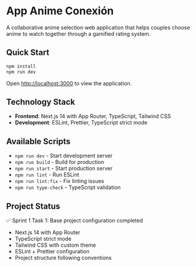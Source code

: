 # App Anime Conexión

A collaborative anime selection web application that helps couples choose anime to watch together through a gamified rating system.

## Quick Start

```bash
npm install
npm run dev
```

Open [http://localhost:3000](http://localhost:3000) to view the application.

## Technology Stack

- **Frontend**: Next.js 14 with App Router, TypeScript, Tailwind CSS
- **Development**: ESLint, Prettier, TypeScript strict mode

## Available Scripts

- `npm run dev` - Start development server
- `npm run build` - Build for production
- `npm run start` - Start production server
- `npm run lint` - Run ESLint
- `npm run lint:fix` - Fix linting issues
- `npm run type-check` - TypeScript validation

## Project Status

✅ Sprint 1 Task 1: Base project configuration completed
- Next.js 14 with App Router
- TypeScript strict mode
- Tailwind CSS with custom theme
- ESLint + Prettier configuration
- Project structure following conventions
